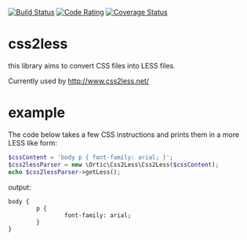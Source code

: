 [![Build Status](https://api.travis-ci.org/ortic/css2less.svg?branch=master)](https://travis-ci.org/ortic/css2less)
[![Code Rating](https://img.shields.io/scrutinizer/g/ortic/css2less.svg?style=flat)](https://scrutinizer-ci.com/g/ortic/css2less/)
[![Coverage Status](https://img.shields.io/scrutinizer/coverage/g/ortic/css2less.svg?style=flat)](https://scrutinizer-ci.com/g/ortic/css2less/)

css2less
========

this library aims to convert CSS files into LESS files.

Currently used by http://www.css2less.net/

example
=======

The code below takes a few CSS instructions and prints them in a more LESS like form:

```php
$cssContent = 'body p { font-family: arial; }';
$css2lessParser = new \Ortic\Css2Less\Css2Less($cssContent);
echo $css2lessParser->getLess();
```

output:

```
body {
        p {
                font-family: arial;
        }
}
```